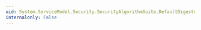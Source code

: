 ```yaml
---
uid: System.ServiceModel.Security.SecurityAlgorithmSuite.DefaultDigestAlgorithm
internalonly: False
---
```

